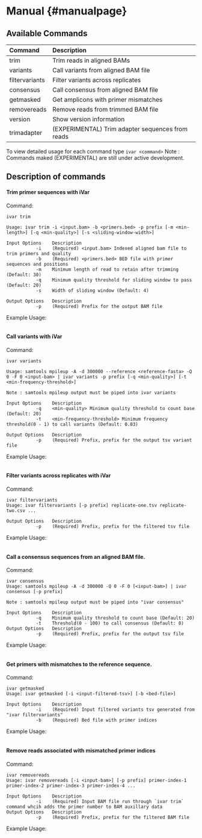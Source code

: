 Manual {#manualpage}
============

## Available Commands

| Command | Description |
|:--------|:------------|
| trim | Trim reads in aligned BAMs |
| variants | Call variants from aligned BAM file |
| filtervariants | Filter variants across replicates
| consensus | Call consensus from aligned BAM file |
| getmasked | Get amplicons with primer mismatches |
| removereads | Remove reads from trimmed BAM file |
| version | Show version information |
| trimadapter | (EXPERIMENTAL) Trim adapter sequences from reads |

To view detailed usage for each command type `ivar <command>`
Note : Commands maked (EXPERIMENTAL) are still under active development.

## Description of commands

#### Trim primer sequences with iVar

Command:
```
ivar trim

Usage: ivar trim -i <input.bam> -b <primers.bed> -p prefix [-m <min-length>] [-q <min-quality>] [-s <sliding-window-width>]

Input Options    Description
           -i    (Required) <input.bam> Indexed aligned bam file to trim primers and quality
           -b    (Required) <primers.bed> BED file with primer sequences and positions
           -m    Minimum length of read to retain after trimming (Default: 30)
           -q    Minimum quality threshold for sliding window to pass (Default: 20)
           -s    Width of sliding window (Default: 4)

Output Options   Description
           -p    (Required) Prefix for the output BAM file
```

Example Usage:
```

```

#### Call variants with iVar

Command:
```
ivar variants

Usage: samtools mpileup -A -d 300000 --reference <reference-fasta> -Q 0 -F 0 <input-bam> | ivar variants -p prefix [-q <min-quality>] [-t <min-frequency-threshold>]

Note : samtools mpileup output must be piped into ivar variants

Input Options    Description
           -q    <min-quality> Minimum quality threshold to count base (Default: 20)
           -t    <min-frequency-threshold> Minimum frequency threshold(0 - 1) to call variants (Default: 0.03)

Output Options   Description
           -p    (Required) Prefix, prefix for the output tsv variant file
```

Example Usage:
```

```

#### Filter variants across replicates with iVar

Command:
```
ivar filtervariants
Usage: ivar filtervariants [-p prefix] replicate-one.tsv replicate-two.csv ...

Output Options   Description
           -p    (Required) Prefix, prefix for the filtered tsv file

```

Example Usage:
```

```

#### Call a consensus sequences from an aligned BAM file.

Command:
```
ivar consensus
Usage: samtools mpileup -A -d 300000 -Q 0 -F 0 [<input-bam>] | ivar consensus [-p prefix]

Note : samtools mpileup output must be piped into "ivar consensus"

Input Options    Description
           -q    Minimum quality threshold to count base (Default: 20)
           -t    Threshold(0 - 100) to call consensus (Default: 0)
Output Options   Description
           -p    (Required) Prefix, prefix for the output tsv file
```

Example Usage:
```

```

#### Get primers with mismatches to the reference sequence.

Command:
```
ivar getmasked
Usage: ivar getmasked [-i <input-filtered-tsv>] [-b <bed-file>]

Input Options    Description
           -i    (Required) Input filtered variants tsv generated from "ivar filtervariants"
           -b    (Required) Bed file with primer indices
```

Example Usage:
```

```

#### Remove reads associated with mismatched primer indices

Command:
```
ivar removereads
Usage: ivar removereads [-i <input-bam>] [-p prefix] primer-index-1 primer-index-2 primer-index-3 primer-index-4 ...

Input Options    Description
           -i    (Required) Input BAM file run through `ivar trim` command whcih adds the primer number to BAM auxillary data
Output Options   Description
           -p    (Required) Prefix, prefix for the filtered BAM file
```

Example Usage:
```

```
